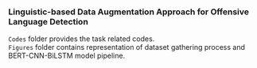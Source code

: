 ### Linguistic-based Data Augmentation Approach for Offensive Language Detection

```Codes``` folder provides the task related codes. <br/>
```Figures``` folder contains representation of dataset gathering process and BERT-CNN-BiLSTM model pipeline. <br/>
